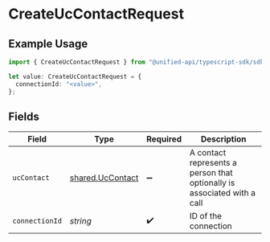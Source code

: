 # CreateUcContactRequest

## Example Usage

```typescript
import { CreateUcContactRequest } from "@unified-api/typescript-sdk/sdk/models/operations";

let value: CreateUcContactRequest = {
  connectionId: "<value>",
};
```

## Fields

| Field                                                                   | Type                                                                    | Required                                                                | Description                                                             |
| ----------------------------------------------------------------------- | ----------------------------------------------------------------------- | ----------------------------------------------------------------------- | ----------------------------------------------------------------------- |
| `ucContact`                                                             | [shared.UcContact](../../../sdk/models/shared/uccontact.md)             | :heavy_minus_sign:                                                      | A contact represents a person that optionally is associated with a call |
| `connectionId`                                                          | *string*                                                                | :heavy_check_mark:                                                      | ID of the connection                                                    |